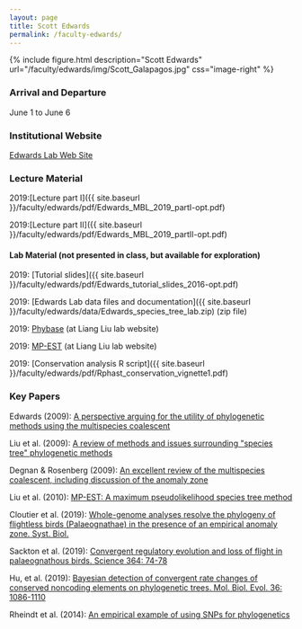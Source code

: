 ```yaml
---
layout: page
title: Scott Edwards
permalink: /faculty-edwards/
---
```

{% include figure.html description="Scott Edwards" url="/faculty/edwards/img/Scott_Galapagos.jpg" css="image-right" %}

### Arrival and Departure

June 1 to June 6

### Institutional Website

[Edwards Lab Web Site](http://edwards.oeb.harvard.edu/)

### Lecture Material 

2019:[Lecture part I]({{ site.baseurl }}/faculty/edwards/pdf/Edwards_MBL_2019_partI-opt.pdf)

2019:[Lecture part II]({{ site.baseurl }}/faculty/edwards/pdf/Edwards_MBL_2019_partII-opt.pdf)

#### Lab Material (not presented in class, but available for exploration)

2019: [Tutorial slides]({{ site.baseurl }}/faculty/edwards/pdf/Edwards_tutorial_slides_2016-opt.pdf)

2019: [Edwards Lab data files and documentation]({{ site.baseurl }}/faculty/edwards/data/Edwards_species_tree_lab.zip) (zip file)

2019: [Phybase](http://faculty.franklin.uga.edu/lliu/phybase) (at Liang Liu lab website)

2019: [MP-EST](http://faculty.franklin.uga.edu/lliu/mp-est) (at Liang Liu lab website)

2019: [Conservation analysis R script]({{ site.baseurl }}/faculty/edwards/pdf/Rphast_conservation_vignette1.pdf)

### Key Papers

Edwards (2009): [A perspective arguing for the utility of phylogenetic methods using the multispecies coalescent](https://doi.org/10.1111/j.1558-5646.2008.00549.x) 

Liu et al. (2009): [A review of methods and issues surrounding "species tree" phylogenetic methods](https://doi.org/10.1016/j.ympev.2009.05.033)

Degnan & Rosenberg (2009): [An excellent review of the multispecies coalescent, including discussion of the anomaly zone](https://doi.org/10.1016/j.tree.2009.01.009)

Liu et al. (2010): [MP-EST: A maximum pseudolikelihood species tree method](http://www.biomedcentral.com/1471-2148/10/302)

Cloutier et al. (2019): [Whole-genome analyses resolve the phylogeny of flightless birds (Palaeognathae) in the presence of an empirical anomaly zone. Syst. Biol.](https://doi.org/10.1093/sysbio/syz019) 

Sackton et al. (2019): [Convergent regulatory evolution and loss of flight in palaeognathous birds. Science 364: 74-78](https://doi.org/10.1126/science.aat7244)

Hu, et al. (2019): [Bayesian detection of convergent rate changes of conserved noncoding elements on phylogenetic trees. Mol. Biol. Evol. 36: 1086-1110](https://doi.org/10.1093/molbev/msz049)

Rheindt et al. (2014): [An empirical example of using SNPs for phylogenetics](https://doi.org/10.1093/sysbio/syt070)
